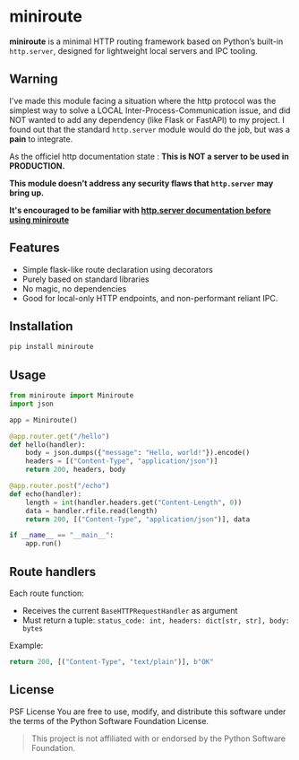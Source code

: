 # miniroute

**miniroute** is a minimal HTTP routing framework based on Python’s built-in `http.server`, designed for lightweight local servers and IPC tooling.

## Warning

I've made this module facing a situation where the http protocol was the
simplest way to solve a LOCAL Inter-Process-Communication issue, and did NOT
wanted to add any dependency (like Flask or FastAPI) to my project.
I found out that the standard `http.server` module would do the job, but was a **pain** to integrate.

As the officiel http documentation state : **This is NOT a server to be used in PRODUCTION.**

**This module doesn't address any security flaws that `http.server` may bring up.**

**It's encouraged to be familiar with [http.server documentation before using miniroute](https://docs.python.org/3/library/http.server.html#http.server.HTTPServer)**

## Features

- Simple flask-like route declaration using decorators
- Purely based on standard libraries
- No magic, no dependencies
- Good for local-only HTTP endpoints, and non-performant reliant IPC.

## Installation

```bash
pip install miniroute
```

## Usage

```python
from miniroute import Miniroute
import json

app = Miniroute()

@app.router.get("/hello")
def hello(handler):
    body = json.dumps({"message": "Hello, world!"}).encode()
    headers = [("Content-Type", "application/json")]
    return 200, headers, body

@app.router.post("/echo")
def echo(handler):
    length = int(handler.headers.get("Content-Length", 0))
    data = handler.rfile.read(length)
    return 200, [("Content-Type", "application/json")], data

if __name__ == "__main__":
    app.run()
```

## Route handlers

Each route function:

- Receives the current `BaseHTTPRequestHandler` as argument
- Must return a tuple:
  `status_code: int, headers: dict[str, str], body: bytes`

Example:

```python
return 200, [("Content-Type", "text/plain")], b"OK"
```

## License

PSF License
You are free to use, modify, and distribute this software under the terms of the Python Software Foundation License.

> This project is not affiliated with or endorsed by the Python Software Foundation.

